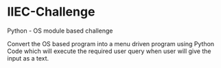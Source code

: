 # IIEC-Challenge
Python - OS module based challenge

Convert the OS based program into a menu driven program using Python Code which will execute the required user query when user will give the input as a text.
